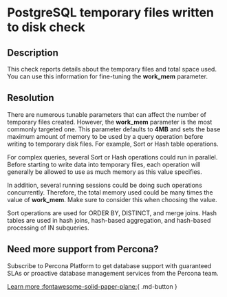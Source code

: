 # PostgreSQL temporary files written to disk check
## Description
This check reports details about the temporary files and total space used. You can use this information for fine-tuning the **work_mem** parameter.


## Resolution
There are numerous tunable parameters that can affect the number of temporary files created. However, the **work_mem** parameter is the most commonly targeted one. This parameter defaults to **4MB** and sets the base maximum amount of memory to be used by a query operation before writing to temporary disk files. For example, Sort or Hash table operations.

For complex queries, several Sort or Hash operations could run in parallel. 
Before starting to write data into temporary files, each operation will generally be allowed to use as much memory as this value specifies. 

In addition, several running sessions could be doing such operations concurrently. Therefore, the total memory used could be many times the value of **work_mem**.  Make sure to consider this when choosing the value. 

Sort operations are used for ORDER BY, DISTINCT, and merge joins. Hash tables are used in hash joins, hash-based aggregation, and hash-based processing of IN subqueries.

## Need more support from Percona?
Subscribe to Percona Platform to get database support with guaranteed SLAs or proactive database management services from the Percona team.

[Learn more :fontawesome-solid-paper-plane:](https://per.co.na/subscribe){ .md-button }
